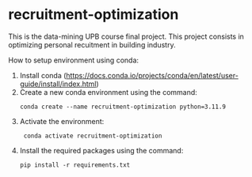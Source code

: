 # recruitment-optimization
This is the data-mining UPB course final project. This project consists in optimizing personal recuitment in building industry.

How to setup environment using conda:
1. Install conda (https://docs.conda.io/projects/conda/en/latest/user-guide/install/index.html)
2. Create a new conda environment using the command:
   ```
   conda create --name recruitment-optimization python=3.11.9
   ```
3. Activate the environment:
   ```
    conda activate recruitment-optimization
    ```
4. Install the required packages using the command:
    ```
    pip install -r requirements.txt
    ```
